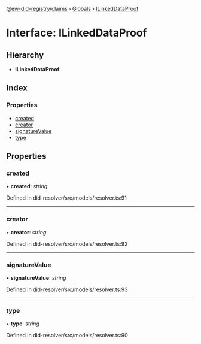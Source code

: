 [@ew-did-registry/claims](../README.md) › [Globals](../globals.md) › [ILinkedDataProof](ilinkeddataproof.md)

# Interface: ILinkedDataProof

## Hierarchy

* **ILinkedDataProof**

## Index

### Properties

* [created](ilinkeddataproof.md#created)
* [creator](ilinkeddataproof.md#creator)
* [signatureValue](ilinkeddataproof.md#signaturevalue)
* [type](ilinkeddataproof.md#type)

## Properties

###  created

• **created**: *string*

Defined in did-resolver/src/models/resolver.ts:91

___

###  creator

• **creator**: *string*

Defined in did-resolver/src/models/resolver.ts:92

___

###  signatureValue

• **signatureValue**: *string*

Defined in did-resolver/src/models/resolver.ts:93

___

###  type

• **type**: *string*

Defined in did-resolver/src/models/resolver.ts:90
